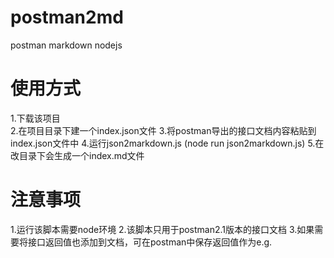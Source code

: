 # postman2md
postman markdown nodejs 
# 使用方式 #
1.下载该项目<br>
2.在项目目录下建一个index.json文件
3.将postman导出的接口文档内容粘贴到index.json文件中
4.运行json2markdown.js (node run json2markdown.js)
5.在改目录下会生成一个index.md文件

# **注意事项** #
1.运行该脚本需要node环境
2.该脚本只用于postman2.1版本的接口文档
3.如果需要将接口返回值也添加到文档，可在postman中保存返回值作为e.g. 
